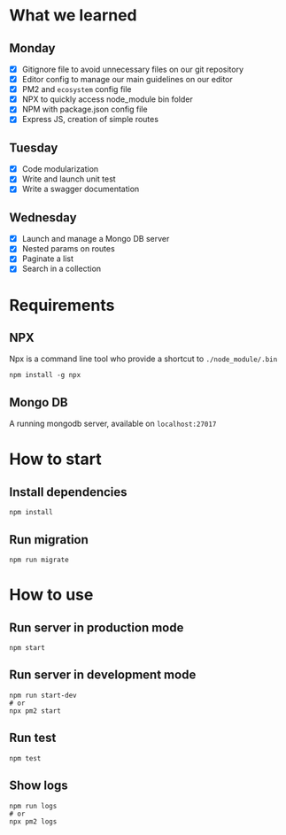 # What we learned

## Monday
- [x] Gitignore file to avoid unnecessary files on our git repository
- [x] Editor config to manage our main guidelines on our editor
- [x] PM2 and `ecosystem` config file
- [x] NPX to quickly access node_module bin folder
- [x] NPM with package.json config file
- [x] Express JS, creation of simple routes

## Tuesday
- [x] Code modularization
- [x] Write and launch unit test
- [x] Write a swagger documentation

## Wednesday
- [x] Launch and manage a Mongo DB server
- [x] Nested params on routes
- [x] Paginate a list
- [x] Search in a collection

# Requirements
## NPX
Npx is a command line tool who provide a shortcut to `./node_module/.bin`
```shell
npm install -g npx
```

## Mongo DB
A running mongodb server, available on `localhost:27017`

# How to start
## Install dependencies
```shell
npm install
```

## Run migration
```shell
npm run migrate
```

# How to use
## Run server in production mode
```shell
npm start
```

## Run server in development mode
```shell
npm run start-dev
# or
npx pm2 start
```

## Run test
```shell
npm test
```

## Show logs
```shell
npm run logs
# or
npx pm2 logs
```
